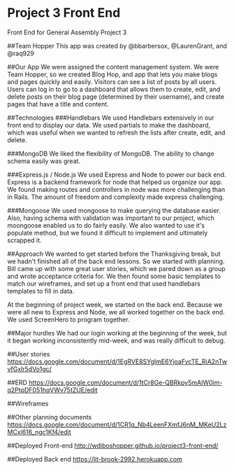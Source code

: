 # Project 3 Front End
Front End for General Assembly Project 3 

##Team Hopper
This app was created by @bbarbersox, @LaurenGrant, and @raq929

##Our App
We were assigned the content management system. We were Team Hopper, so we created Blog Hop, and app that lets you make blogs and pages quickly and easily. Visitors can see a list of posts by all users. Users can log in to go to a dashboard that allows them to create, edit, and delete posts on their blog page (determined by their username), and create pages that have a title and content. 

##Technologies
###Handlebars
We used Handlebars extensively in our front end to display our data. We used partials to make the dashboard, which was useful when we wanted to refresh the lists after create, edit, and delete. 

###MongoDB
We liked the flexibility of MongoDB. The ability to change schema easily was great. 

###Express.js / Node.js
We used Express and Node to power our back end. Express is a backend framework for node that helped us organize our app. We found making routes and controllers in node was more challenging than in Rails. The amount of freedom and complexity made express challenging. 

###Mongoose
We used mongoose to make querying the database easier. Also, having schema with validation was important to our project, which moongoose enabled us to do fairly easily. We also wanted to use it's populate method, but we found it difficult to implement and ultimately scrapped it. 

##Approach
We wanted to get started before the Thanksgiving break, but we hadn't finished all of the back end lessons. So we started with planning. Bill came up with some great user stories, which we pared down as a group and wrote acceptance criteria for. We then found some basic templates to match our wireframes, and set up a front end that used handlebars templates to fill in data. 

At the beginning of project week, we started on the back end. Because we were all new to Express and Node, we all worked together on the back end. We used ScreenHero to program together. 

##Major hurdles
We had our login working at the beginning of the week, but it began working inconsistently mid-week, and was really difficult to debug. 

##User stories
https://docs.google.com/document/d/1EgRVE8SYgImE6YjoaFvcTE_RiA2nTwvfGxlr5dVo1gc/

##ERD
https://docs.google.com/document/d/1tCr8Ge-QBRkpy5mAIW0im-q2PtpDF051hqVWv75tZUE/edit

##Wireframes



##Other planning documents
https://docs.google.com/document/d/1CR1q_Nb4LeenFXmfJ6nM_MKeU2LzMCxl616_ngc1Kf4/edit

##Deployed Front-end
http://wdiboshopper.github.io/project3-front-end/

##Deployed Back end
https://lit-brook-2992.herokuapp.com


